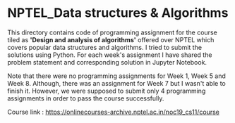# NPTEL_Data structures & Algorithms

This directory contains code of programming assignment for the course tiled as **'Design and analysis of algorithms'** offered over NPTEL which covers popular data structures and algorithms. I tried to submit the solutions using Python. For each week's assignment I have shared the problem statement and corresponding solution in Jupyter Notebook.

Note that there were no programming assignments for Week 1, Week 5 and Week 8. Although, there was an assignment for Week 7 but I wasn't able to finish it. However, we were supposed to submit only 4 programming assignments in order to pass the course successfully.

Course link : https://onlinecourses-archive.nptel.ac.in/noc19_cs11/course


